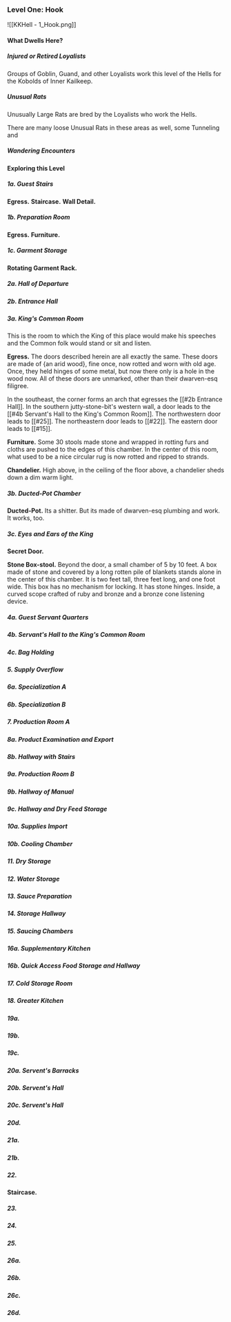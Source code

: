 ### Level One: Hook
![[KKHell - 1_Hook.png]]
#### What Dwells Here?
##### Injured or Retired Loyalists
Groups of Goblin, Guand, and other Loyalists work this level of the Hells for the Kobolds of Inner Kailkeep.

##### Unusual Rats
Unusually Large Rats are bred by the Loyalists who work the Hells.

There are many loose Unusual Rats in these areas as well, some Tunneling and 

##### Wandering Encounters

#### Exploring this Level
##### 1a. Guest Stairs

**Egress.**
**Staircase.**
**Wall Detail.**

##### 1b. Preparation Room 


**Egress.**
**Furniture.**

##### 1c. Garment Storage
**Rotating Garment Rack.**

##### 2a. Hall of Departure

##### 2b. Entrance Hall

##### 3a. King's Common Room
This is the room to which the King of this place would make his speeches and the Common folk would stand or sit and listen.

**Egress.** The doors described herein are all exactly the same. These doors are made of {an arid wood}, fine once, now rotted and worn with old age. Once, they held hinges of some metal, but now there only is a hole in the wood now. All of these doors are unmarked, other than their dwarven-esq filigree.

In the southeast, the corner forms an arch that egresses the [[#2b Entrance Hall]]. In the southern jutty-stone-bit's western wall, a door leads to the [[#4b Servant's Hall to the King's Common Room]]. The northwestern door leads to [[#25]]. The northeastern door leads to [[#22]]. The eastern door leads to [[#15]].

**Furniture.** Some 30 stools made stone and wrapped in rotting furs and cloths are pushed to the edges of this chamber. In the center of this room, what used to be a nice circular rug is now rotted and ripped to strands.

**Chandelier.** High above, in the ceiling of the floor above, a chandelier sheds down a dim warm light.

##### 3b. Ducted-Pot Chamber
**Ducted-Pot.** Its a shitter. But its made of dwarven-esq plumbing and work. It works, too.

##### 3c. Eyes and Ears of the King
**Secret Door.**

**Stone Box-stool.** Beyond the door, a small chamber of 5 by 10 feet. A box made of stone and covered by a long rotten pile of blankets stands alone in the center of this chamber. It is two feet tall, three feet long, and one foot wide. This box has no mechanism for locking. It has stone hinges. Inside, a curved scope crafted of ruby and bronze and a bronze cone listening device.

##### 4a. Guest Servant Quarters
##### 4b. Servant's Hall to the King's Common Room
##### 4c. Bag Holding
##### 5. Supply Overflow
##### 6a. Specialization A
##### 6b. Specialization B
##### 7. Production Room A
##### 8a. Product Examination and Export
##### 8b. Hallway with Stairs
##### 9a. Production Room B
##### 9b. Hallway of Manual
##### 9c. Hallway and Dry Feed Storage
##### 10a. Supplies Import
##### 10b. Cooling Chamber
##### 11. Dry Storage
##### 12. Water Storage
##### 13. Sauce Preparation
##### 14. Storage Hallway
##### 15. Saucing Chambers
##### 16a. Supplementary Kitchen
##### 16b. Quick Access Food Storage and Hallway
##### 17. Cold Storage Room
##### 18. Greater Kitchen
##### 19a. 
##### 19b.
##### 19c.
##### 20a. Servent's Barracks
##### 20b. Servent's Hall
##### 20c. Servent's Hall
##### 20d. 
##### 21a.
##### 21b.
##### 22.
**Staircase.**
##### 23.
##### 24.
##### 25.
##### 26a.
##### 26b.
##### 26c.
##### 26d.